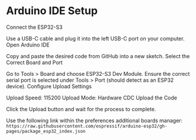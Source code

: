 # Arduino IDE Setup
Connect the ESP32-S3

Use a USB-C cable and plug it into the left USB-C port on your computer.
Open Arduino IDE

Copy and paste the desired code from GitHub into a new sketch.
Select the Correct Board and Port

Go to Tools > Board and choose ESP32-S3 Dev Module.
Ensure the correct serial port is selected under Tools > Port (should detect as an ESP32 device).
Configure Upload Settings

Upload Speed: 115200
Upload Mode: Hardware CDC
Upload the Code

Click the Upload button and wait for the process to complete.

Use the following link within the preferences additional boards manager: `https://raw.githubusercontent.com/espressif/arduino-esp32/gh-pages/package_esp32_index.json`